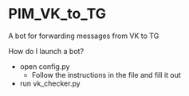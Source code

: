 # PIM_VK_to_TG
A bot for forwarding messages from VK to TG

How do I launch a bot?
  - open config.py
     - Follow the instructions in the file and fill it out
  - run vk_checker.py
